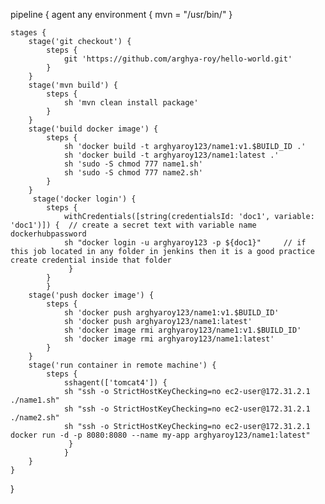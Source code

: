 pipeline {
    agent any
    environment {
  mvn = "/usr/bin/"
}

    stages {
        stage('git checkout') {
            steps {
                git 'https://github.com/arghya-roy/hello-world.git'
            }
        }
        stage('mvn build') {
            steps {
                sh 'mvn clean install package'
            }
        }
        stage('build docker image') {
            steps {
                sh 'docker build -t arghyaroy123/name1:v1.$BUILD_ID .'
                sh 'docker build -t arghyaroy123/name1:latest .'
                sh 'sudo -S chmod 777 name1.sh'
                sh 'sudo -S chmod 777 name2.sh'
            }
        }
         stage('docker login') {
            steps {
                withCredentials([string(credentialsId: 'doc1', variable: 'doc1')]) {  // create a secret text with variable name dockerhubpassword
                sh "docker login -u arghyaroy123 -p ${doc1}"     // if this job located in any folder in jenkins then it is a good practice create credential inside that folder                                                                          
                 }
            }
            }
        stage('push docker image') {
            steps {
                sh 'docker push arghyaroy123/name1:v1.$BUILD_ID'
                sh 'docker push arghyaroy123/name1:latest'
                sh 'docker image rmi arghyaroy123/name1:v1.$BUILD_ID'
                sh 'docker image rmi arghyaroy123/name1:latest'
            }
        }
        stage('run container in remote machine') {            
            steps {    
                sshagent(['tomcat4']) {
                sh "ssh -o StrictHostKeyChecking=no ec2-user@172.31.2.1 ./name1.sh"
                sh "ssh -o StrictHostKeyChecking=no ec2-user@172.31.2.1 ./name2.sh"
                sh "ssh -o StrictHostKeyChecking=no ec2-user@172.31.2.1 docker run -d -p 8080:8080 --name my-app arghyaroy123/name1:latest"
                 }
                }
        }
    }
}
